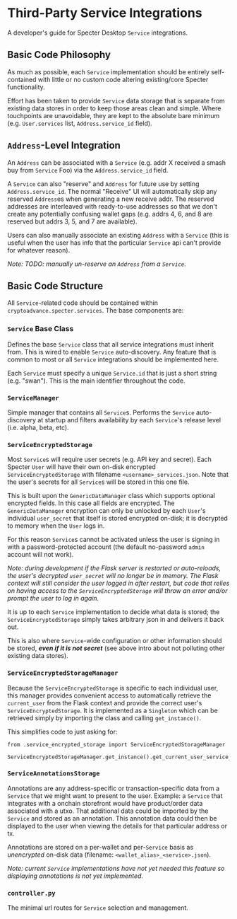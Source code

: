 # Third-Party Service Integrations

A developer's guide for Specter Desktop `Service` integrations.


## Basic Code Philosophy
As much as possible, each `Service` implementation should be entirely self-contained with little or no custom code altering existing/core Specter functionality.

Effort has been taken to provide `Service` data storage that is separate from existing data stores in order to keep those areas clean and simple. Where touchpoints are unavoidable, they are kept to the absolute bare minimum (e.g. `User.services` list, `Address.service_id` field).


## `Address`-Level Integration
An `Address` can be associated with a `Service` (e.g. addr X received a smash buy from `Service` Foo) via the `Address.service_id` field.

A `Service` can also "reserve" and `Address` for future use by setting `Address.service_id`. The normal "Receive" UI will automatically skip any reserved `Address`es when generating a new receive addr. The reserved addresses are interleaved with ready-to-use addresses so that we don't create any potentially confusing wallet gaps (e.g. addrs 4, 6, and 8 are reserved but addrs 3, 5, and 7 are available).

Users can also manually associate an existing `Address` with a `Service` (this is useful when the user has info that the particular `Service` api can't provide for whatever reason).

_Note: TODO: manually un-reserve an `Address` from a `Service`._


## Basic Code Structure
All `Service`-related code should be contained within `cryptoadvance.specter.services`. The base components are:


### `Service` Base Class
Defines the base `Service` class that all service integrations must inherit from. This is wired to enable `Service` auto-discovery. Any feature that is common to most or all `Service` integrations should be implemented here.

Each `Service` must specify a unique `Service.id` that is just a short string (e.g. "swan"). This is the main identifier throughout the code.


### `ServiceManager`
Simple manager that contains all `Service`s. Performs the `Service` auto-discovery at startup and filters availability by each `Service`'s release level (i.e. alpha, beta, etc).


### `ServiceEncryptedStorage`
Most `Service`s will require user secrets (e.g. API key and secret). Each Specter `User` will have their own on-disk encrypted `ServiceEncryptedStorage` with filename `<username>_services.json`. Note that the user's secrets for all `Service`s will be stored in this one file.

This is built upon the `GenericDataManager` class which supports optional encrypted fields. In this case all fields are encrypted. The `GenericDataManager` encryption can only be unlocked by each `User`'s individual `user_secret` that itself is stored encrypted on-disk; it is decrypted to memory when the `User` logs in.

For this reason `Service`s cannot be activated unless the user is signing in with a password-protected account (the default no-password `admin` account will not work).

_Note: during development if the Flask server is restarted or auto-reloads, the user's decrypted `user_secret` will no longer be in memory. The Flask context will still consider the user logged in after restart, but code that relies on having access to the `ServiceEncryptedStorage` will throw an error and/or prompt the user to log in again._

It is up to each `Service` implementation to decide what data is stored; the `ServiceEncryptedStorage` simply takes arbitrary json in and delivers it back out.

This is also where `Service`-wide configuration or other information should be stored, _**even if it is not secret**_ (see above intro about not polluting other existing data stores).


### `ServiceEncryptedStorageManager`
Because the `ServiceEncryptedStorage` is specific to each individual user, this manager provides convenient access to automatically retrieve the `current_user` from the Flask context and provide the correct user's `ServiceEncryptedStorage`. It is implemented as a `Singleton` which can be retrieved simply by importing the class and calling `get_instance()`.

This simplifies code to just asking for:
```
from .service_encrypted_storage import ServiceEncryptedStorageManager

ServiceEncryptedStorageManager.get_instance().get_current_user_service_data(service_id=some_service_id)
```


### `ServiceAnnotationsStorage`
Annotations are any address-specific or transaction-specific data from a `Service` that we might want to present to the user. Example: a `Service` that integrates with a onchain storefront would have product/order data associated with a utxo. That additional data could be imported by the `Service` and stored as an annotation. This annotation data could then be displayed to the user when viewing the details for that particular address or tx.

Annotations are stored on a per-wallet and per-`Service` basis as _unencrypted_ on-disk data (filename: `<wallet_alias>_<service>.json`).

_Note: current `Service` implementations have not yet needed this feature so displaying annotations is not yet implemented._


### `controller.py`
The minimal url routes for `Service` selection and management.
